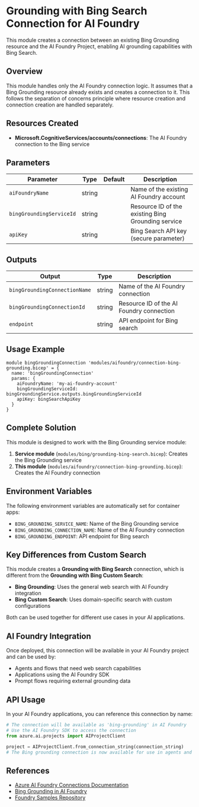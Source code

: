 # Grounding with Bing Search Connection for AI Foundry

This module creates a connection between an existing Bing Grounding resource and the AI Foundry Project, enabling AI grounding capabilities with Bing Search.

## Overview

This module handles only the AI Foundry connection logic. It assumes that a Bing Grounding resource already exists and creates a connection to it. This follows the separation of concerns principle where resource creation and connection creation are handled separately.

## Resources Created

- **Microsoft.CognitiveServices/accounts/connections**: The AI Foundry connection to the Bing service

## Parameters

| Parameter | Type | Default | Description |
|-----------|------|---------|-------------|
| `aiFoundryName` | string | | Name of the existing AI Foundry account |
| `bingGroundingServiceId` | string | | Resource ID of the existing Bing Grounding service |
| `apiKey` | string | | Bing Search API key (secure parameter) |

## Outputs

| Output | Type | Description |
|--------|------|-------------|
| `bingGroundingConnectionName` | string | Name of the AI Foundry connection |
| `bingGroundingConnectionId` | string | Resource ID of the AI Foundry connection |
| `endpoint` | string | API endpoint for Bing search |

## Usage Example

```bicep
module bingGroundingConnection 'modules/aifoundry/connection-bing-grounding.bicep' = {
  name: 'bingGroundingConnection'
  params: {
    aiFoundryName: 'my-ai-foundry-account'
    bingGroundingServiceId: bingGroundingService.outputs.bingGroundingServiceId
    apiKey: bingSearchApiKey
  }
}
```

## Complete Solution

This module is designed to work with the Bing Grounding service module:

1. **Service module** (`modules/bing/grounding-bing-search.bicep`): Creates the Bing Grounding service
2. **This module** (`modules/aifoundry/connection-bing-grounding.bicep`): Creates the AI Foundry connection

## Environment Variables

The following environment variables are automatically set for container apps:

- `BING_GROUNDING_SERVICE_NAME`: Name of the Bing Grounding service
- `BING_GROUNDING_CONNECTION_NAME`: Name of the AI Foundry connection
- `BING_GROUNDING_ENDPOINT`: API endpoint for Bing search

## Key Differences from Custom Search

This module creates a **Grounding with Bing Search** connection, which is different from the **Grounding with Bing Custom Search**:

- **Bing Grounding**: Uses the general web search with AI Foundry integration
- **Bing Custom Search**: Uses domain-specific search with custom configurations

Both can be used together for different use cases in your AI applications.

## AI Foundry Integration

Once deployed, this connection will be available in your AI Foundry project and can be used by:

- Agents and flows that need web search capabilities
- Applications using the AI Foundry SDK
- Prompt flows requiring external grounding data

## API Usage

In your AI Foundry applications, you can reference this connection by name:

```python
# The connection will be available as 'bing-grounding' in AI Foundry
# Use the AI Foundry SDK to access the connection
from azure.ai.projects import AIProjectClient

project = AIProjectClient.from_connection_string(connection_string)
# The Bing grounding connection is now available for use in agents and flows
```

## References

- [Azure AI Foundry Connections Documentation](https://docs.microsoft.com/en-us/azure/ai-studio/how-to/connections-add)
- [Bing Grounding in AI Foundry](https://docs.microsoft.com/en-us/azure/ai-studio/concepts/grounding)
- [Foundry Samples Repository](https://github.com/azure-ai-foundry/foundry-samples)
